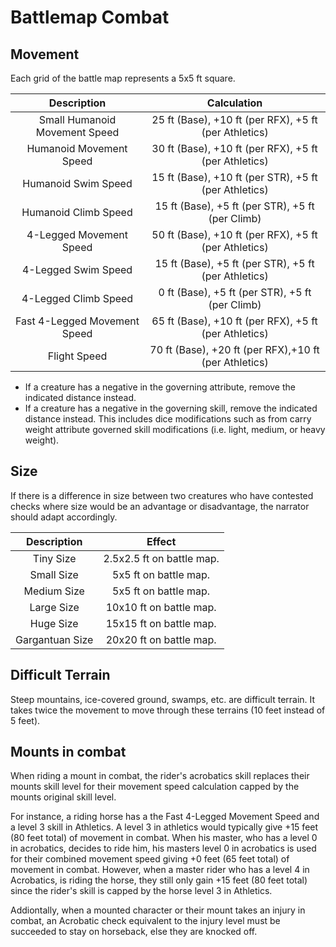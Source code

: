 # Battlemap Combat

## Movement

Each grid of the battle map represents a 5x5 ft square.

|          Description          |                      Calculation                      |
| :---------------------------: | :---------------------------------------------------: |
| Small Humanoid Movement Speed | 25 ft (Base), +10 ft (per RFX), +5 ft (per Athletics) |
|    Humanoid Movement Speed    | 30 ft (Base), +10 ft (per RFX), +5 ft (per Athletics) |
|      Humanoid Swim Speed      | 15 ft (Base), +10 ft (per STR), +5 ft (per Athletics) |
|     Humanoid Climb Speed     |   15 ft (Base), +5 ft (per STR), +5 ft (per Climb)   |
|    4-Legged Movement Speed    | 50 ft (Base), +10 ft (per RFX), +5 ft (per Athletics) |
|     4-Legged Swim Speed     | 15 ft (Base), +5 ft (per STR), +5 ft (per Athletics) |
|     4-Legged Climb Speed     |    0 ft (Base), +5 ft (per STR), +5 ft (per Climb)    |
| Fast 4-Legged Movement Speed | 65 ft (Base), +10 ft (per RFX), +5 ft (per Athletics) |
|         Flight Speed         | 70 ft (Base), +20 ft (per RFX),+10 ft (per Athletics) |

- If a creature has a negative in the governing attribute, remove the indicated distance instead.
- If a creature has a negative in the governing skill, remove the indicated distance instead. This includes dice modifications such as from carry weight attribute governed skill modifications (i.e. light, medium, or heavy weight).

## Size

If there is a difference in size between two creatures who have contested checks where size would be an advantage or disadvantage, the narrator should adapt accordingly.

|   Description   |          Effect          |
| :-------------: | :-----------------------: |
|    Tiny Size    | 2.5x2.5 ft on battle map. |
|   Small Size   |   5x5 ft on battle map.   |
|   Medium Size   |   5x5 ft on battle map.   |
|   Large Size   |  10x10 ft on battle map.  |
|    Huge Size    |  15x15 ft on battle map.  |
| Gargantuan Size |  20x20 ft on battle map.  |

## Difficult Terrain

Steep mountains, ice-covered ground, swamps, etc. are difficult terrain. It takes twice the movement to move through these terrains (10 feet instead of 5 feet).

## Mounts in combat

When riding a mount in combat, the rider's acrobatics skill replaces their mounts skill level for their movement speed calculation capped by the mounts original skill level.

For instance, a riding horse has a the Fast 4-Legged Movement Speed and a level 3 skill in Athletics. A level 3 in athletics would typically give +15 feet (80 feet total) of movement in combat. When his master, who has a level 0 in acrobatics, decides to ride him, his masters level 0 in acrobatics is used for their combined movement speed giving +0 feet (65 feet total) of movement in combat. However, when a master rider who has a level 4 in Acrobatics, is riding the horse, they still only gain +15 feet (80 feet total) since the rider's skill is capped by the horse level 3 in Athletics.

Addiontally, when a mounted character or their mount takes an injury in combat, an Acrobatic check equivalent to the injury level must be succeeded to stay on horseback, else they are knocked off.

